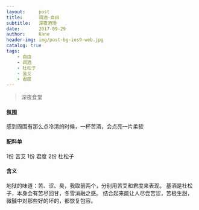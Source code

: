 ```yaml
---
layout:     post
title:      调酒-自由
subtitle:   深夜酒场
date:       2017-09-29
author:     Kane
header-img: img/post-bg-ios9-web.jpg
catalog: true
tags:
    - 自由
    - 调酒
    - 杜松子
    - 苦艾
    - 君度
---
```


> 深夜食堂

#### 氛围
感到周围有那么点冷清的时候，一杯苦酒，会点亮一片柔软

#### 配料单
1份 苦艾
1份 君度
2份 杜松子

#### 含义
地狱的味道：苦、涩、臭，我取前两个，分别用苦艾和君度来表现。
基酒是杜松子，本身会有苦尽回甘，冬雪消融之感。 
结合起来能让人尽尝苦涩，苦极生甜，微醺中对那些好的坏的，都恢复包容。
